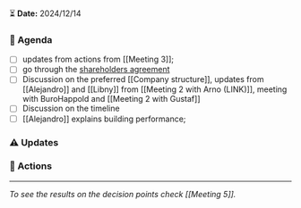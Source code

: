 ⏳ **Date:** 2024/12/14

### 📃 Agenda

- [ ] updates from actions from [[Meeting 3]];
- [ ] go through the [shareholders agreement](https://docs.google.com/document/d/1FLEKmqAUgwVjezVpQCYZXtQxgObIp0d9JPx9HLRZ-FI/edit?usp=drive_link)
- [ ] Discussion on the preferred [[Company structure]], updates from [[Alejandro]] and [[Libny]] from [[Meeting 2 with Arno (LINK)]], meeting with BuroHappold and [[Meeting 2 with Gustaf]]
- [ ] Discussion on the timeline
- [ ] [[Alejandro]] explains building performance;
### ⚠️ Updates

### 🚀 Actions



---

_To see the results on the decision points check [[Meeting 5]]._
